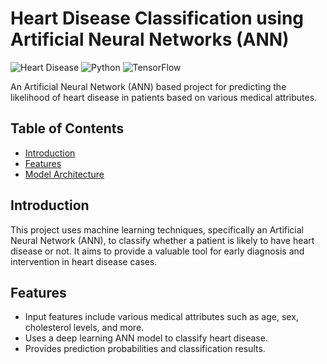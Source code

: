 # Heart Disease Classification using Artificial Neural Networks (ANN)

![Heart Disease](https://img.shields.io/badge/Heart%20Disease%20Classification-ANN-brightgreen.svg)
![Python](https://img.shields.io/badge/Python-3.7%2B-blue.svg)
![TensorFlow](https://img.shields.io/badge/TensorFlow-2.0%2B-orange.svg)

An Artificial Neural Network (ANN) based project for predicting the likelihood of heart disease in patients based on various medical attributes.

## Table of Contents
- [Introduction](#introduction)
- [Features](#features)
- [Model Architecture](#model-architecture)


## Introduction
This project uses machine learning techniques, specifically an Artificial Neural Network (ANN), to classify whether a patient is likely to have heart disease or not. It aims to provide a valuable tool for early diagnosis and intervention in heart disease cases.

## Features
- Input features include various medical attributes such as age, sex, cholesterol levels, and more.
- Uses a deep learning ANN model to classify heart disease.
- Provides prediction probabilities and classification results.


